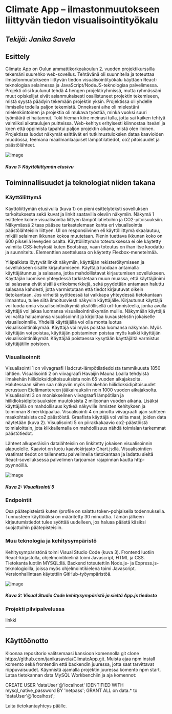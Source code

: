 # Climate App – ilmastonmuutokseen liittyvän tiedon visualisointityökalu

## _Tekijä: Janika Savela_

## Esittely

Climate App on Oulun ammattikorkeakoulun 2. vuoden projektikurssilla tekemäni suurehko web-sovellus. Tehtävänä oli suunnitella ja toteuttaa ilmastonmuutokseen liittyvän tiedon visualisointityökalu käyttäen React-teknologiaa selaimessa ja JavaScript/NodeJS-teknologiaa palvelimessa. Projekti olisi kuulunut tehdä 4 hengen projektiryhmissä, mutta ryhmässäni muut opiskelijat eivät asianmukaisesti osallistuneet projektin tekemiseen, mistä syystä päädyin tekemään projektin yksin. Projektissa oli yhdelle ihmiselle todella paljon tekemistä. Onnekseni aihe oli mielestäni mielenkiintoinen ja projektia oli mukava työstää, minkä vuoksi suuri työmäärä ei haitannut. Toki hieman kiire meinasi tulla, jotta sai kaiken tehtyä valmiiksi aikataulujen puitteissa. Web-kehitys erityisesti kiinnostaa itseäni ja koen että oppimista tapahtui paljon projektin aikana, mistä olen iloinen. Projektissa luodut näkymät esittävät eri tutkimustuloksien dataa kaavioiden muodossa, teemana maailmanlaajuiset lämpötilatiedot, co2 pitoisuudet ja päästölähteet.

![image](https://user-images.githubusercontent.com/115933418/234164279-8d0c78f3-4a5d-4f1b-982d-a2a94ccf0770.png)
##### Kuva 1: Käyttöliittymän etusivu


## Toiminnallisuudet ja teknologiat niiden takana

### Käyttöliittymä

Käyttöliittymän etusivulla (kuva 1) on pieni esittelyteksti sovelluksen tarkoituksesta sekä kuvat ja linkit saatavilla oleviin näkymiin. Näkymä 1 esittelee kolme visualisointia liittyen lämpötilatietoihin ja CO2-pitoisuuksiin. Näkymässä 2 taas pääsee tarkastelemaan kahta eri visualisointia päästölähteisiin liittyen. UI on responsiivinen eli käyttöliittymä skaalautuu, mikäli selaimen ikkunan kokoa muutetaan. Pienin tuettava ikkunan koko on 600 pikseliä leveyden osalta. Käyttöliittymän toteutuksessa ei ole käytetty valmiita CSS-kehyksiä kuten Bootstrap, vaan toteutus on ihan itse koodattu ja suunniteltu. Elementtien asettelussa on käytetty Flexbox-menetelmää.

Yläpalkista löytyvät linkit näkymiin, käyttäjän rekisteröitymiseen ja sovellukseen sisälle kirjautumiseen. Käyttäjä luodaan antamalla käyttäjätunnus ja salasana, jotka mahdollistavat kirjautumisen sovellukseen. Käyttäjän luomisen yhteydessä tarkistetaan muun muassa, että käyttäjänimi tai salasana eivät sisällä erikoismerkkejä, sekä pyydetään antamaan haluttu salasana kahdesti, jotta varmistutaan että tiedot kirjautuvat oikein tietokantaan. Jos virheitä syötteessä tai vaikkapa yhteydessä tietokantaan ilmaantuu, tulee siitä ilmoitusviesti näkyviin käyttäjälle. Kirjautunut käyttäjä voi luoda omia visualisointinäkymiä yksilöllisellä url-tunnisteella, jonka avulla käyttäjä voi jakaa luomansa visualisointinäkymän muille. Näkymään käyttäjä voi valita haluamansa visualisoinnit ja kirjoittaa kuvaustekstin jokaiselle visualisoinnille. Yhdellä käyttäjällä voi olla monta luotua visualisointinäkymää. Käyttäjä voi myös poistaa luomansa näkymän. Myös käyttäjän voi poistaa, käyttäjän poistaminen poistaa myös kaikki käyttäjän visualisointinäkymät. Käyttäjää poistaessa kysytään käyttäjältä varmistus käyttäjätilin poistoon.

### Visualisoinnit

Visualisointi 1 on viivagraafi Hadcrut-lämpötilatiedoista tammikuusta 1850 lähtien. Visualisointi 2 on viivagraafi Havaijin Mauna Loalla tehdyistä ilmakehän hiilidioksidipitoisuuksista noin 65 vuoden aikajaksolta. Halutessaan siihen saa näkyviin myös ilmakehän hiilidioksidipitoisuudet perustuen Etelämantereen jääkairauksiin noin 1000 vuoden aikajaksolta. Visualisointi 3 on moniakselinen viivagraafi lämpötilan ja hiilidioksidipitoisuuksien muutoksista 2 miljoonan vuoden aikana. Lisäksi käyttäjällä on mahdollisuus kytkeä näkyville ihmisten kehityksen ja toiminnan 8 merkkipaalua. Visualisointi 4 on pinottu viivagraafi ajan suhteen maakohtaisista co2 päästöistä. Graafista käyttäjä voi valita maat, joiden data näytetään (kuva 2). Visualisointi 5 on piirakkakaavio co2-päästöistä toimialoittain, jota klikkailemalla on mahdollisuus nähdä toimialan tarkemmat päästötiedot.

Lähteet alkuperäisiin datalähteisiin on linkitetty jokaisen visualisoinnin alapuolelle. Kaaviot on luotu kaaviokirjasto Chart.js:llä. Visualisointien vaatimat tiedot on tallennettu palvelimella tietokantaan ja ladattu sieltä React-sovelluksessa palvelimen tarjoaman rajapinnan kautta http-pyynnöillä.

![image](https://user-images.githubusercontent.com/115933418/234164324-73e7b273-55dc-45a3-8532-d469418f1e69.png)
##### Kuva 2: Visualisointi 5


### Endpointit

Osa päätepisteistä kuten /profile on salattu token-pohjaisella todennuksella. Tunnusteen käyttöiäksi on määritetty 30 minuuttia. Tämän jälkeen kirjautumistiedot tulee syöttää uudelleen, jos haluaa päästä käsiksi suojattuihin päätepisteisiin.

### Muu teknologia ja kehitysympäristö

Kehitysympäristönä toimi Visual Studio Code (kuva 3). Frontend luotiin React-kirjastolla, ohjelmointikielinä toimi Javascript, HTML ja CSS. Tietokanta luotiin MYSQL:llä. Backend toteutettiin Node.js- ja Express.js- teknologioilla, joissa myös ohjelmointikielenä toimi Javascript. Versionhallintaan käytettiin GitHub-työympäristöä.

![image](https://user-images.githubusercontent.com/115933418/234164359-4ae06bd7-2922-43f9-9546-0388e0c18a84.png)
##### Kuva 3: Visual Studio Code kehitysympäristö ja sieltä App.js tiedosto


### Projekti pilvipalvelussa

linkki

---

## Käyttöönotto

Kloonaa repositorio valitsemaasi kansioon komennolla git clone https://github.com/janikasavela/ClimateApp.git. Muista ajaa npm install komento sekä frontendin että backendin juuressa, jotta saat tarvittavat riippuvaisuudet. Käynnistä ajamalla projektin juuressa komento npm start. Lataa tietokannan data MySQL Workbenchiin ja aja komennot:

CREATE USER 'dataUser'@'localhost' IDENTIFIED WITH mysql_native_password BY 'netpass'; 
GRANT ALL on data.* to 'dataUser'@'localhost';

Laita tietokantayhteys päälle.
